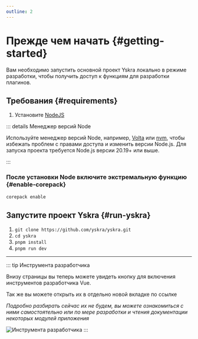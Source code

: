 ```yaml
---
outline: 2
---
```

# Прежде чем начать {#getting-started}

Вам необходимо запустить основной проект Yskra локально в режиме разработки, чтобы получить доступ к функциям для разработки плагинов.

## Требования {#requirements}

1. Установите [NodeJS](https://docs.npmjs.com/downloading-and-installing-node-js-and-npm)

::: details Менеджер версий Node

Используйте менеджер версий Node, например, [Volta](https://volta.sh/) или [nvm](https://github.com/nvm-sh/nvm), чтобы избежать проблем с правами доступа и изменить версии Node.js. 
Для запуска проекта требуется Node.js версии 20.19+ или выше.

:::

### После установки Node включите экстремальную функцию {#enable-corepack}

```bash
corepack enable
```

## Запустите проект Yskra {#run-yskra}

1. `git clone https://github.com/yskra/yskra.git`
2. `cd yskra`
3. `pnpm install`
4. `pnpm run dev`

___

::: tip Инструмента разработчика

Внизу страницы вы теперь можете увидеть кнопку для включения инструментов разработчика Vue.

Так же вы можете открыть их в отдельно новой вкладке по ссылке <ExternalLink href="http://localhost:8930/__devtools__/" />

*Подробно разбирать сейчас их не будем, вы можете ознакомиться с ними самостоятельно или по мере разработки и чтения документации некоторых модулей приложения*

![Инструмента разработчика](/devtoolsPrew.png)
:::

